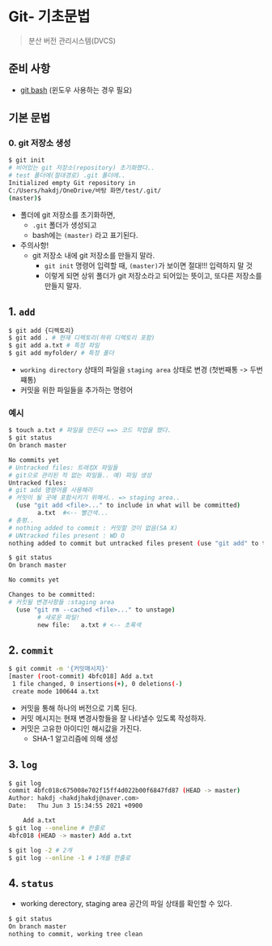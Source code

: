 # Git- 기초문법

> 분산 버전 관리시스템(DVCS)



## 준비 사항

* [git bash](https://gitforwindows.org/) (윈도우 사용하는 경우 필요)

## 기본 문법

### 0. git 저장소 생성

```bash
$ git init
# 비어있는 git 저장소(repository) 초기화했다..
# test 폴더에(절대경로) .git 폴더에..
Initialized empty Git repository in
C:/Users/hakdj/OneDrive/바탕 화면/test/.git/
(master)$
```

* 폴더에 git 저장소를 초기화하면,
  * `.git` 폴더가 생성되고
  * bash에는 `(master)` 라고 표기된다.
* 주의사항!
  * git 저장소 내에 git 저장소를 만들지 말라.
    * `git init` 명령어 입력할 때, `(master)`가 보이면 절대!!! 입력하지 말 것
    * 이렇게 되면 상위 폴더가 git 저장소라고 되어있는 뜻이고, 또다른 저장소를 만들지 말자.

## 1. `add` 

```bash
$ git add {디렉토리}
$ git add . # 현재 디렉토리(하위 디렉토리 포함)
$ git add a.txt # 특정 파일
$ git add myfolder/ # 특정 폴더
```

* `working directory` 상태의 파일을 `staging area` 상태로 변경 (첫번째통 -> 두번쨰통)
* 커밋을 위한 파일들을 추가하는 명령어

### 예시

```bash
$ touch a.txt # 파일을 만든다 ==> 코드 작업을 했다.
$ git status
On branch master

No commits yet
# Untracked files: 트래킹X 파일들
# git으로 관리된 적 없는 파일들.. 예) 파일 생성
Untracked files:
# git add 명령어를 사용해라
# 커밋이 될 곳에 포함시키기 위해서.. => staging area..
  (use "git add <file>..." to include in what will be committed)
        a.txt  #<-- 빨간색...
# 총평..
# nothing added to commit : 커밋할 것이 없음(SA X)
# UNtracked files present : WD O
nothing added to commit but untracked files present (use "git add" to track)

```

```bash
$ git status
On branch master

No commits yet

Changes to be committed:
# 커킷될 변경사항들 :staging area
  (use "git rm --cached <file>..." to unstage)
  		# 새로운 파일!
        new file:   a.txt # <-- 초록색
```

## 2. `commit`

```bash
$ git commit -m '{커밋매시지}'
[master (root-commit) 4bfc018] Add a.txt
 1 file changed, 0 insertions(+), 0 deletions(-)
 create mode 100644 a.txt
```

* 커밋을 통해 하나의 버전으로 기록 된다.
* 커밋 메시지는 현재 변경사항들을 잘 나타낼수 있도록 작성하자.
* 커밋은 고유한 아이디인 해시값을 가진다.
  * SHA-1 알고리즘에 의해 생성

## 3. `log`

```bash
$ git log
commit 4bfc018c675008e702f15ff4d022b00f6847fd87 (HEAD -> master)
Author: hakdj <hakdjhakdj@naver.com>
Date:   Thu Jun 3 15:34:55 2021 +0900

    Add a.txt
$ git log --oneline # 한줄로
4bfc018 (HEAD -> master) Add a.txt

$ git log -2 # 2개
$ git log --online -1 # 1개를 한줄로
```

## 4. `status`

* working derectory, staging area 공간의 파일 상태를 확인할 수 있다.

```bash
$ git status
On branch master
nothing to commit, working tree clean
```



